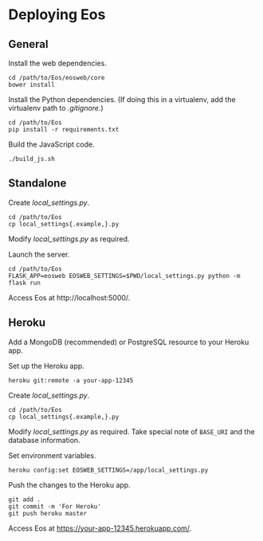# Deploying Eos

## General

Install the web dependencies.

    cd /path/to/Eos/eosweb/core
    bower install

Install the Python dependencies. (If doing this in a virtualenv, add the virtualenv path to *.gitignore*.)

    cd /path/to/Eos
    pip install -r requirements.txt

Build the JavaScript code.

    ./build_js.sh

## Standalone

Create *local_settings.py*.

    cd /path/to/Eos
    cp local_settings{.example,}.py

Modify *local_settings.py* as required.

Launch the server.

    cd /path/to/Eos
    FLASK_APP=eosweb EOSWEB_SETTINGS=$PWD/local_settings.py python -m flask run

Access Eos at http://localhost:5000/.

## Heroku

Add a MongoDB (recommended) or PostgreSQL resource to your Heroku app.

Set up the Heroku app.

    heroku git:remote -a your-app-12345

Create *local_settings.py*.

    cd /path/to/Eos
    cp local_settings{.example,}.py

Modify *local_settings.py* as required. Take special note of `BASE_URI` and the database information.

Set environment variables.

    heroku config:set EOSWEB_SETTINGS=/app/local_settings.py

Push the changes to the Heroku app.

    git add .
    git commit -m 'For Heroku'
    git push heroku master

Access Eos at https://your-app-12345.herokuapp.com/.
